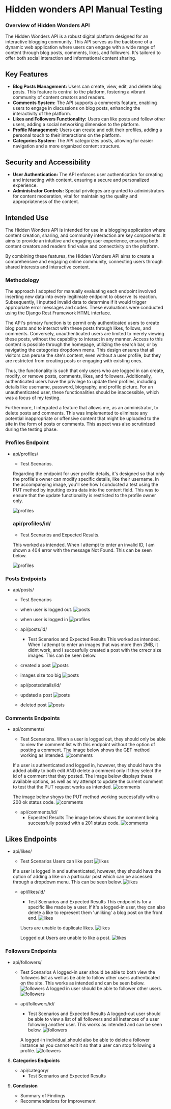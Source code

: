 # Hidden wonders API Manual Testing
### Overview of Hidden Wonders API

The Hidden Wonders API is a robust digital platform designed for an interactive blogging community. This API serves as the backbone of a dynamic web application where users can engage with a wide range of content through blog posts, comments, likes, and followers. It's tailored to offer both social interaction and informational content sharing.

## Key Features
- **Blog Posts Management:** Users can create, view, edit, and delete blog posts. This feature is central to the platform, fostering a vibrant community of content creators and readers.
- **Comments System:** The API supports a comments feature, enabling users to engage in discussions on blog posts, enhancing the interactivity of the platform.
- **Likes and Followers Functionality:** Users can like posts and follow other users, adding a social networking dimension to the platform.
- **Profile Management:** Users can create and edit their profiles, adding a personal touch to their interactions on the platform.
- **Categories System:** The API categorizes posts, allowing for easier navigation and a more organized content structure.

## Security and Accessibility
- **User Authentication:** The API enforces user authentication for creating and interacting with content, ensuring a secure and personalized experience.
- **Administrator Controls:** Special privileges are granted to administrators for content moderation, vital for maintaining the quality and appropriateness of the content.

## Intended Use
The Hidden Wonders API is intended for use in a blogging application where content creation, sharing, and community interaction are key components. It aims to provide an intuitive and engaging user experience, ensuring both content creators and readers find value and connectivity on the platform.

By combining these features, the Hidden Wonders API aims to create a comprehensive and engaging online community, connecting users through shared interests and interactive content.


### Methodology
The approach I adopted for manually evaluating each endpoint involved inserting new data into every legitimate endpoint to observe its reaction. Subsequently, I inputted invalid data to determine if it would trigger appropriate error messages and codes. These evaluations were conducted using the Django Rest Framework HTML interface.

The API's primary function is to permit only authenticated users to create blog posts and to interact with these posts through likes, follows, and comments. Conversely, unauthenticated users are limited to merely viewing these posts, without the capability to interact in any manner. Access to this content is possible through the homepage, utilizing the search bar, or by navigating the categories dropdown menu. This design ensures that all visitors can peruse the site's content, even without a user profile, but they are restricted from creating posts or engaging with existing ones.

Thus, the functionality is such that only users who are logged in can create, modify, or remove posts, comments, likes, and followers. Additionally, authenticated users have the privilege to update their profiles, including details like username, password, biography, and profile picture. For an unauthenticated user, these functionalities should be inaccessible, which was a focus of my testing.

Furthermore, I integrated a feature that allows me, as an administrator, to delete posts and comments. This was implemented to eliminate any potential inappropriate or offensive content that might be uploaded to the site in the form of posts or comments. This aspect was also scrutinized during the testing phase.

### Profiles Endpoint
- api/profiles/
     - Test Scenarios.

     Regarding the endpoint for user profile details, it's designed so that only the profile's owner can modify specific details, like their username. In the accompanying image, you'll see how I conducted a test using the PUT method by inputting extra data into the content field. This was to ensure that the update functionality is restricted to the profile owner only.

     ![profiles](testing-images/profiles-logged-in.png)

  ### api/profiles/id/
     - Test Scenarios and Expected Results.

     This worked as intended.
     When I attempt to enter an invalid ID, I am shown a 404 error with the message Not Found. This can be seen below.

     ![profiles](testing-images/profiles-logged-out.png)

### Posts Endpoints
- api/posts/
     - Test Scenarios 
    
    - when user is logged out.
     ![posts](testing-images/postlist-logged-out.png)

    - when user is logged in 
     ![profiles](testing-images/postlist-logged-in.png)

   - api/posts/id/
     - Test Scenarios and Expected Results
     This worked as intended.
     When I attempt to enter an images that was more then 2MB, it didnt work, and i succesfully created a post with the crrecr size images. This can be seen below.

   - created a post 
     ![posts](testing-images/postlist-add-post.png)
   - images size too big 
     ![posts](testing-images/postlist-bigimage.png)

   - api/postsdetails/id/
   - updated a post 
     ![posts](testing-images/postdeatail-updated.png)

   - deleted post 
     ![posts](testing-images/postdetail-delete.png)


### Comments Endpoints
- api/comments/
     - Test Scenarions.
     When a user is logged out, they should only be able to view the comment list with this endpoint without the option of posting a comment. The image below shows the GET method working as intended.
     ![comments](testing-images/comment-loggedout.png)


     If a user is authenticated and logged in, however, they should have the added ability to both edit AND delete a comment only if they select the id of a comment that they posted. The image below displays these available options, as well as my attempt to update the current comment to test that the PUT request works as intended.
     ![comments](testing-images/commentlistdetail-png.png)

     The image below shows the PUT method working successfully with a 200 ok status code.
     ![comments](testing-images/commentlistdetail-png.png)
   - api/comments/id/
     - Expected Results
     The image below shows the comment being successfully posted with a 201 status code.
     ![comments](testing-images/commentsucess.png)

## Likes Endpoints
- api/likes/
     - Test Scenarios
     Users can like post
     ![likes](testing-images/Likeview.png)

     If a user is logged in and authenticated, however, they should have the option of adding a like on a particular post which can be accessed through a dropdown menu. This can be seen below.
     ![likes](testing-images/Likeedlist.png)

   - api/likes/id/
     - Test Scenarios and Expected Results
     This endpoint is for a specific like made by a user. If it's a logged-in user, they can also delete a like to represent them 'unliking' a blog post on the front end.
     ![likes](testing-images/LikeDelete.png)

     Users are unable to duplicate likes.
     ![likes](testing-images/likeduplicate.png)

     Logged out Users are unable to like a post.
     ![likes](testing-images/comment-loggedout.png)
  
### Followers Endpoints
- api/followers/
     - Test Scenarios
     A logged-in user should be able to both view the followers list as well as be able to follow other users authenticated on the site. This works as intended and can be seen below.
     ![followers](testing-images/Followerlist.png)
     A logged in user should be able to  follower other users.
     ![followers](testing-images/FollowedList.png.png)

     
   - api/followers/id/
     - Test Scenarios and Expected Results
     A logged-out user should be able to view a list of all followers and all instances of a user following another user. This works as intended and can be seen below.
     ![followers](testing-images/Followerloggedout.png)

     A logged-in individual,should also be able to delete a follower instance as you cannot edit it so that a user can stop following a profile. 
     ![followers](testing-images/followerdelete.png)


8. **Categories Endpoints**
   - api/category/
     - Test Scenarios and Expected Results

9. **Conclusion**
   - Summary of Findings
   - Recommendations for Improvement